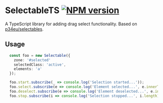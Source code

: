 # SelectableTS [![NPM version](https://badge.fury.io/js/selectable-ts.svg)](http://badge.fury.io/js/selectable-ts)

A TypeScript library for adding drag select functionality. Based on [p34eu/selectables](https://github.com/p34eu/selectables).

## Usage

``` typescript
  const foo = new Selectable({
    zone: '#selected'
    selectedClass: 'active',
    elements: 'a'
  });

  foo.start.subscribe(_ => console.log('Selection started...'));
  foo.select.subscribe(e => console.log('Element selected...', e.innerText));
  foo.deselect.subscribe(e => console.log('Element deselected...', e.innerText));
  foo.stop.subscribe(i => console.log('Selection stopped...', i.length));
```
